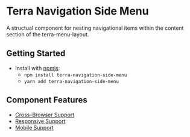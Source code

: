 # Terra Navigation Side Menu

A structual component for nesting navigational items within the content section of the terra-menu-layout.

## Getting Started

- Install with [npmjs](https://www.npmjs.com):
  - `npm install terra-navigation-side-menu`
  - `yarn add terra-navigation-side-menu`

## Component Features
* [Cross-Browser Support](https://github.com/cerner/terra-core/wiki/Component-Features#cross-browser-support)
* [Responsive Support](https://github.com/cerner/terra-core/wiki/Component-Features#responsive-support)
* [Mobile Support](https://github.com/cerner/terra-core/wiki/Component-Features#mobile-support)
